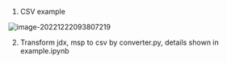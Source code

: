 1. CSV  example

   

![image-20221222093807219](C:\Users\yang\AppData\Roaming\Typora\typora-user-images\image-20221222093807219.png)

2. Transform jdx, msp to csv by converter.py, details shown in example.ipynb